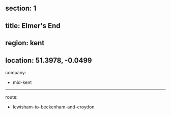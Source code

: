 section: 1
----
title: Elmer's End
----
region: kent
----
location: 51.3978, -0.0499
----
company:
- mid-kent
----
route:
- lewisham-to-beckenham-and-croydon
